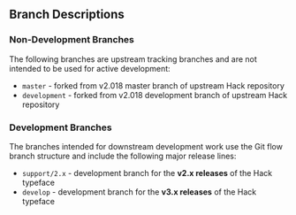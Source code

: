 ## Branch Descriptions

### Non-Development Branches

The following branches are upstream tracking branches and are not intended to be used for active development:

- `master` - forked from v2.018 master branch of upstream Hack repository
- `development` - forked from v2.018 development branch of upstream Hack repository

### Development Branches

The branches intended for downstream development work use the Git flow branch structure and include the following major release lines:

- `support/2.x` - development branch for the **v2.x releases** of the Hack typeface
- `develop` - development branch for the **v3.x releases** of the Hack typeface
